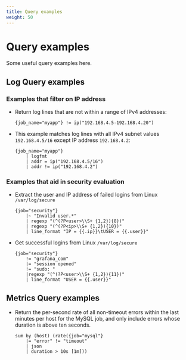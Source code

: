 ```yaml
---
title: Query examples
weight: 50
---
```


# Query examples

Some useful query examples here.

## Log Query examples

### Examples that filter on IP address 

- Return log lines that are not within a range of IPv4 addresses:

    ```logql
    {job_name="myapp"} != ip("192.168.4.5-192.168.4.20")
    ```


- This example matches log lines with all IPv4 subnet values `192.168.4.5/16` except IP address `192.168.4.2`:

    ```logql
    {job_name="myapp"}
		| logfmt
		| addr = ip("192.168.4.5/16")
		| addr != ip("192.168.4.2")
    ```

### Examples that aid in security evaluation

- Extract the user and IP address of failed logins from Linux `/var/log/secure`

    ```logql
    {job="security"} 
        |~ "Invalid user.*"
        | regexp "(^(?P<user>\\S+ {1,2}){8})"
        | regexp "(^(?P<ip>\\S+ {1,2}){10})"
        | line_format "IP = {{.ip}}\tUSER = {{.user}}"
    ```
   
- Get successful logins from Linux `/var/log/secure`

    ```logql
    {job="security"}
        != "grafana_com"
        |= "session opened"
        != "sudo: "
        |regexp "(^(?P<user>\\S+ {1,2}){11})"
        | line_format "USER = {{.user}}"
    ```

## Metrics Query examples

- Return the per-second rate of all non-timeout errors
within the last minutes per host for the MySQL job,
and only include errors whose duration is above ten seconds.

    ```
    sum by (host) (rate({job="mysql"}
        |= "error" != "timeout"
        | json
        | duration > 10s [1m]))
    ```
